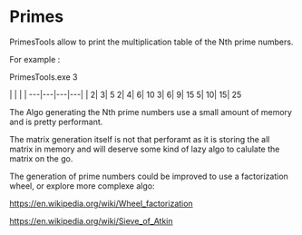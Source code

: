 # Primes

PrimesTools allow to print the multiplication table of the Nth prime numbers.

For example :

PrimesTools.exe 3

   |   |   |   |
---|---|---|---|
    |   2|   3|   5
   2|   4|   6|  10
   3|   6|   9|  15
   5|  10|  15|  25



The Algo generating the Nth prime numbers use a small amount of memory and is pretty performant.

The matrix generation itself is not that perforamt as it is storing the all matrix in memory and will deserve some kind
of lazy algo to calulate the matrix on the go.


The generation of prime numbers could be improved to use a factorization wheel, or explore more complexe algo:

https://en.wikipedia.org/wiki/Wheel_factorization

https://en.wikipedia.org/wiki/Sieve_of_Atkin

